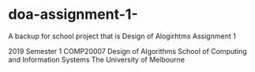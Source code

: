 # doa-assignment-1-

A backup for school project that is Design of Alogirhtms Assignment 1

2019 Semester 1
COMP20007 Design of Algorithms School of Computing and Information Systems The University of Melbourne
